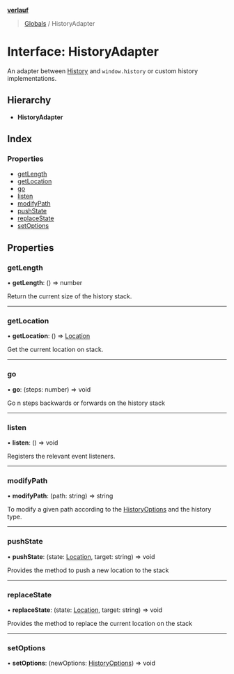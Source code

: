 **[verlauf](../README.md)**

> [Globals](../README.md) / HistoryAdapter

# Interface: HistoryAdapter

An adapter between [History](../classes/history.md) and `window.history` or custom history implementations.

## Hierarchy

* **HistoryAdapter**

## Index

### Properties

* [getLength](historyadapter.md#getlength)
* [getLocation](historyadapter.md#getlocation)
* [go](historyadapter.md#go)
* [listen](historyadapter.md#listen)
* [modifyPath](historyadapter.md#modifypath)
* [pushState](historyadapter.md#pushstate)
* [replaceState](historyadapter.md#replacestate)
* [setOptions](historyadapter.md#setoptions)

## Properties

### getLength

•  **getLength**: () => number

Return the current size of the history stack.

___

### getLocation

•  **getLocation**: () => [Location](location.md)

Get the current location on stack.

___

### go

•  **go**: (steps: number) => void

Go n steps backwards or forwards on the history stack

___

### listen

•  **listen**: () => void

Registers the relevant event listeners.

___

### modifyPath

•  **modifyPath**: (path: string) => string

To modify a given path according to the [HistoryOptions](historyoptions.md) and the history type.

___

### pushState

•  **pushState**: (state: [Location](location.md), target: string) => void

Provides the method to push a new location to the stack

___

### replaceState

•  **replaceState**: (state: [Location](location.md), target: string) => void

Provides the method to replace the current location on the stack

___

### setOptions

•  **setOptions**: (newOptions: [HistoryOptions](historyoptions.md)) => void
